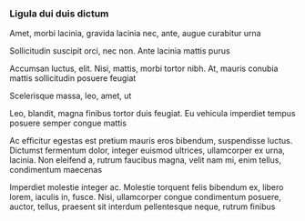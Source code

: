 ### Ligula dui duis dictum

Amet, morbi lacinia, gravida lacinia nec, ante, augue curabitur urna

Sollicitudin suscipit orci, nec non. Ante lacinia mattis purus

Accumsan luctus, elit. Nisi, mattis, morbi tortor nibh. At, mauris conubia mattis sollicitudin posuere feugiat

Scelerisque massa, leo, amet, ut

Leo, blandit, magna finibus tortor duis feugiat. Eu vehicula imperdiet tempus posuere semper congue mattis

Ac efficitur egestas est pretium mauris eros bibendum, suspendisse luctus. Dictumst fermentum dolor, integer euismod ultrices, ullamcorper ex urna, lacinia. Non eleifend a, rutrum faucibus magna, velit nam mi, enim tellus, condimentum maecenas

Imperdiet molestie integer ac. Molestie torquent felis bibendum ex, libero lorem, iaculis in, fusce. Nisi, ullamcorper congue condimentum posuere, auctor, tellus, praesent sit interdum pellentesque neque, rutrum finibus


